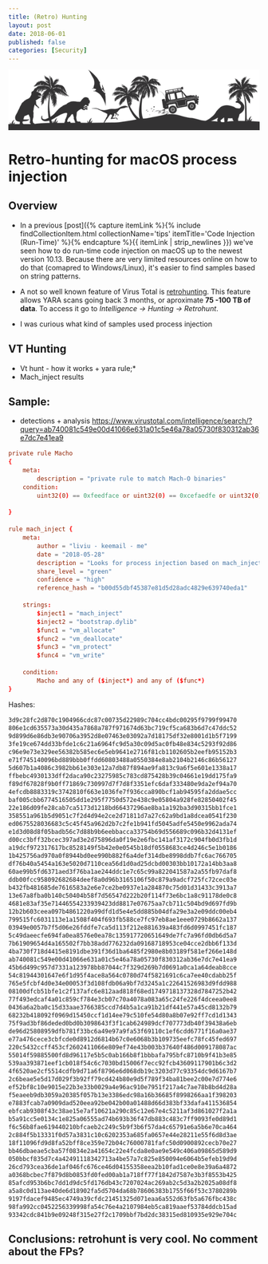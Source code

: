 ```yaml
---
title: (Retro) Hunting
layout: post
date: 2018-06-01
published: false
categories: [Security]
---
```


![Logo](/assets/images/hunt-logo.png)

# Retro-hunting for macOS process injection

## Overview
* In a previous [post]({% capture itemLink %}{% include findCollectionItem.html collectionName='tips' itemTitle='Code Injection (Run-Time)' %}{% endcapture %}{{ itemLink | strip_newlines }}) we've seen how to do run-time code injection on macOS up to the newest version 10.13. Because there are very limited resources online on how to do that (comapred to Windows/Linux), it's easier to find samples based on string patterns.

* A not so well known feature of Virus Total is [retrohunting](https://www.virustotal.com/intelligence/hunting/). This feature allows YARA scans going back 3 months, or aproximate **75 -100 TB of data**. To access it go to *Intelligence →  Hunting →  Retrohunt*. 

* I was curious what kind of samples used process injection

## VT Hunting

* Vt hunt - how it works + yara rule;*
* Mach_inject results

## Sample: 
* detections + analysis https://www.virustotal.com/intelligence/search/?query=ab740081c549e00d41066e631a01c5e46a78a05730f830312ab36e7dc7e41ea9 



```conf
private rule Macho
{
    meta:
        description = "private rule to match Mach-O binaries"
    condition:
        uint32(0) == 0xfeedface or uint32(0) == 0xcefaedfe or uint32(0) == 0xfeedfacf or uint32(0) == 0xcffaedfe or uint32(0) == 0xcafebabe or uint32(0) == 0xbebafeca

}

rule mach_inject {
    meta:
        author = "liviu - keemail - me"
        date = "2018-05-28"
        description = "Looks for process injection based on mach_inject project"
        share_level = "green"
        confidence = "high"
        reference_hash = "b00d55dbf45387e81d5d28adc4829e639740eda1"

    strings:
        $inject1 = "mach_inject"
        $inject2 = "bootstrap.dylib"
        $func1 = "vm_allocate"
        $func2 = "vm_deallocate"
        $func3 = "vm_protect"
        $func4 = "vm_write"

    condition:
        Macho and any of ($inject*) and any of ($func*)
}
```

Hashes:

```
3d9c28fc2d870c1904966cdc87c00735d22989c704cc4bdc00295f9799f99470
806e1cd635573a30d435a7868a787f971674d63bc719cf5ca683b6d7c47ddc52
9d899d6e86db3e90706a3952d8e07463e03092a7d18175df32e8001d1b5f7199
3fe19ce674dd33bfde1c6c21a6964fc9d5a30c09d5ac0fb48e834c5293f92d86
c96e9e73e329ee56382b585ec6e5eb9641e2716f81cb1102605b2eefb95152b3
e71f745140096bd889bbb0ffdd60803488a0550384e8ab2104b2146c86b56127
5d607b1a4086c3982bb61e303e12a7db87f894ae9fa813c9a6f5e601e1338a17
ffbebc4930133dff2daca90c23275985c783cd875428b39c04661e19dd175fa9
f89df67828f9b0ff71869c730997d7f7d8f3351efc6daf333480e9da2ef94a70
4efcdb8883319c3742810f663e1036fe7f936cca890bcf1ab94595fa2ddae5cc
baf005cbb6774516505dd1e295f7750d572e438c9e05804a928fe82850402f45
22e186d09fe28cab7ca5173d1218bd66437296ae8ba1a192ba3d90315bb1fce1
358551a961b5d9051c7f2d4d94e2ce2d71811d7a27c62a9bd1a8dcea0541f230
ed0675528036683c5c45f45a962d2b7c2fe1b941fd5045adfe5450e9962ada74
e1d3d08d8f05badb56c7d88b9b6eebbacca33754b69d556689c096b32d4131ef
d00cc3bff32bcec397ad3e2d75896da0f19e2e6fbc141af3172c904fb0d3fb1d
a19dcf972317617bc8528149f5b42e0e0545b18df0558683ce4d246c5e1b0186
1b425756ad970a0f8944bd0ee990b882f6a4def314dbe8998ddb7fc6ac766705
df76b40a5454a163e5020d7110cea56d1d0ad25dcbd00303bb10172a14bb3aa8
60ae99b5fd6371aed3f76ba1ae244ddc1e7c65c99a822041587a2a55fb97daf8
ddb00fcc958092682684deef8a0d96b3165106f50c879a9adcf725fc72cec03e
b432fb481685de7616583a2e6e7ce2be0937e1a284870c75d01d31433c3913a7
13e67a8fba0b140c50404b58f7d56547d222b20f114f73e6bc1a8c91178de0c8
4681e83af35e71446554233939423dd8817e07675aa7cb711c504bd9d697fd9b
12b2b603ceea097b4861220a99dfd1d5e4e5dd885b04dfa29e3a2e09ddc00eb4
799515fc6031113e1a1508f404f693fb588ce7fc97eb8ae1eee0729b8662a137
03949e0057b7f5d06e26fddfe7ca5d113f212e881639a483fd6d0997451fc187
5c49daeecfe694fa0ea8576e0ea78c135917720651649de7fc7a96fd0db6d5a7
7b61909654d4a165502f7bb38add776232da09168718953ce04cce2dbb6f133d
4ba730f718d4415e8191dbe391f36d1ba6485f2980e8b03189f581ef266e148d
ab740081c549e00d41066e631a01c5e46a78a05730f830312ab36e7dc7e41ea9
45b6d499c957d7331a123978bb87044c7f329d269b7d0691a0ca1a64deab8cce
54c81944301647e6f1d95f4ace8a564c0780d74f5821691c6ca7ee40cdabb25f
765e5fcbf4d0e34e00053f3d108fdb06a9bf7d3245a1c22641526983d9fdd988
08100dfcb51bfe1c2f137afc6e812aad818f68ed1749718137328d7847252b42
77f493edcaf4a01c859cf784e3cb07c70a4078a083a65c24fe226f4dceea0ee8
0436a6a2ba0c15d33aae3766385ccd7d4b5a1ca91b21df441e57a45cd8132b79
68232b418092f0969d15450ccf1d14ee79c510fe54d80a8b07e92ff7cd1d1343
75f9ad3bf86deded0bd0b3098643f3f1cab624989dcf707773db40f39438a6eb
de96d25808959dfb781f33bc6a49e97a9fa53f69110c1ef6cdd6771f16a0ae37
e77a476cece3cbfcde0d8912d6814b67c0e6068b3b109735eefc78fc45fed697
220c5432ccff453cf2602411066e809ef74e43b003b37640f486d009178087ac
55014f59885500fd8d96117e5b5c0ab166b8f1bbbafa795bfc8710b9f41b3e85
539aa393871eef1cb018f54c6c7030bd15006f7ecc92fcb43609117901b6c3d2
4f6520ae2cf5514cdfb9d71a6f8796e6d068db19c3203d77c93354dc9d6167b7
2c6beae5e5d17d029f3b92ff79cd424b80e9d5f789f34ba81bee2c00e7d774e6
ef52bf8c10e9015e22b3e33b0029a4e96ac910e7951f217a4c7ae78b8bd4d28a
f5eaeeb9db3059a20385f057b13e3386edc98a16b36685f8998266aa1f398203
e7883fcab7a0909dad520eea92be042b00a01488d66d383bf33dafa411536854
ebfcab9308f43c38ae15e7af10621a290c85c12e67e4c5211af3d861027f2a1a
b5a91cc5e0134c1e825a06555ad74b693b36f47db883c483c7ff9093fe0d89d1
f6c56b8fae619440210bfcaeb2c249c5b9f3b6f57da4c65791e6a5b6e70ca464
2c884f5b13331f0d57a3831c10c6202353a685fa0657e44e28211e55f6d8d3ae
18f11096fd9d8fa52bff8ce359e72b04c76000781fafc50d0900892cecb70e27
bb46dbaeae5cba57f0834e2a41654c22e4fcda8e0ae9e549c406a09865d589d9
050bbcf835d7c4a42491118342713a4be57a7c825e850094e6064b5efeb19d9d
26cd793cea36de1af046fc676ce46d04155358eea2b10fad1ce0e8e39a6a4872
a0368bcbec7f879d8b0853fd0fed00ab1a718ff77f1842d7587e3b3f8553b425
85afcd953b6bc7dd1d9dc5fd176db43c7207024ac269ab2c5d3a2b2025a08df8
a5a8c0d113ae40de6d18902fa5d5704da68b78606383b1755f66f53c3780289b
9197fdacef9485ec4749a39cfdc21451325d071eaa6a552d63fb5a676fbc438c
98fa992cc0452256339998fa54c76e4a2107984eb5ca819aaef53784ddcb15ad
93342cdc841b9e09248f315e27f2c1709bbf7bd2dc38315ed810935e929e704c
```
## Conclusions: retrohunt is very cool. No comment about the FPs?
